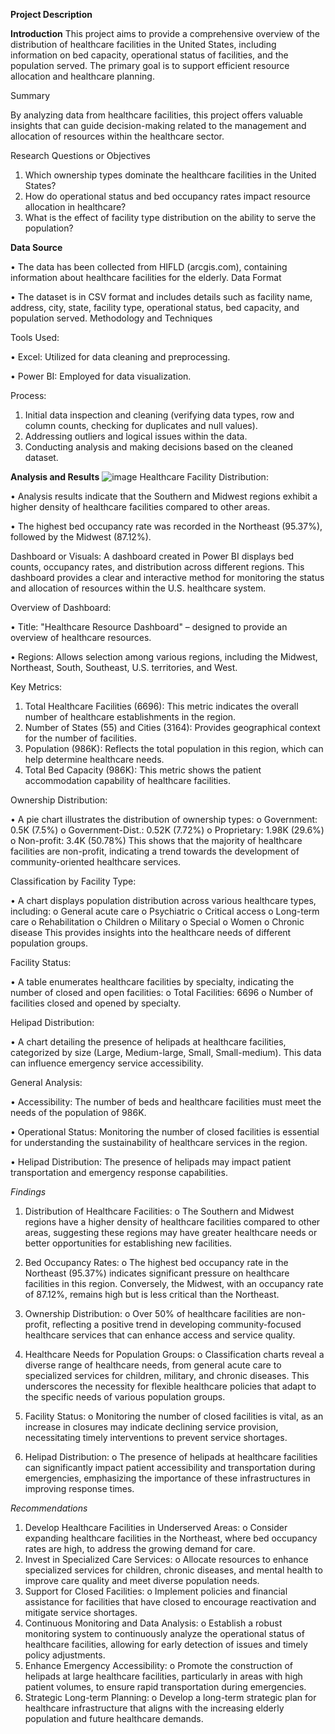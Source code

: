 **Project Description**

**Introduction**
This project aims to provide a comprehensive overview of the distribution of healthcare facilities in the United States, including information on bed capacity, operational status of facilities, and the population served. The primary goal is to support efficient resource allocation and healthcare planning.

Summary

By analyzing data from healthcare facilities, this project offers valuable insights that can guide decision-making related to the management and allocation of resources within the healthcare sector.

Research Questions or Objectives
1.	Which ownership types dominate the healthcare facilities in the United States?
2.	How do operational status and bed occupancy rates impact resource allocation in healthcare?
3.	What is the effect of facility type distribution on the ability to serve the population?


**Data Source**

  •	The data has been collected from HIFLD (arcgis.com), containing information about healthcare facilities for the elderly.
Data Format

  •	The dataset is in CSV format and includes details such as facility name, address, city, state, facility type, operational status, bed capacity, and population served.
Methodology and Techniques

Tools Used:

  •	Excel: Utilized for data cleaning and preprocessing.
  
  •	Power BI: Employed for data visualization.
  
Process:
1.	Initial data inspection and cleaning (verifying data types, row and column counts, checking for duplicates and null values).
2.	Addressing outliers and logical issues within the data.
3.	Conducting analysis and making decisions based on the cleaned dataset.

**Analysis and Results**
![image](https://github.com/user-attachments/assets/8732571b-8278-4b46-966d-cf67f24bcd2b)
Healthcare Facility Distribution:

•	Analysis results indicate that the Southern and Midwest regions exhibit a higher density of healthcare facilities compared to other areas.

•	The highest bed occupancy rate was recorded in the Northeast (95.37%), followed by the Midwest (87.12%).

Dashboard or Visuals: A dashboard created in Power BI displays bed counts, occupancy rates, and distribution across different regions. This dashboard provides a clear and interactive method for monitoring the status and allocation of resources within the U.S. healthcare system.

Overview of Dashboard:

•	Title: "Healthcare Resource Dashboard" – designed to provide an overview of healthcare resources.

•	Regions: Allows selection among various regions, including the Midwest, Northeast, South, Southeast, U.S. territories, and West.

Key Metrics:
1.	Total Healthcare Facilities (6696): This metric indicates the overall number of healthcare establishments in the region.
2.	Number of States (55) and Cities (3164): Provides geographical context for the number of facilities.
3.	Population (986K): Reflects the total population in this region, which can help determine healthcare needs.
4.	Total Bed Capacity (986K): This metric shows the patient accommodation capability of healthcare facilities.

Ownership Distribution:

  •	A pie chart illustrates the distribution of ownership types:
o	Government: 0.5K (7.5%)
o	Government-Dist.: 0.52K (7.72%)
o	Proprietary: 1.98K (29.6%)
o	Non-profit: 3.4K (50.78%)
This shows that the majority of healthcare facilities are non-profit, indicating a trend towards the development of community-oriented healthcare services.

Classification by Facility Type:

  •	A chart displays population distribution across various healthcare types, including:
o	General acute care
o	Psychiatric
o	Critical access
o	Long-term care
o	Rehabilitation
o	Children
o	Military
o	Special
o	Women
o	Chronic disease
This provides insights into the healthcare needs of different population groups.

Facility Status:

  •	A table enumerates healthcare facilities by specialty, indicating the number of closed and open facilities:
o	Total Facilities: 6696
o	Number of facilities closed and opened by specialty.

Helipad Distribution:

  •	A chart detailing the presence of helipads at healthcare facilities, categorized by size (Large, Medium-large, Small, Small-medium). This data can influence emergency service accessibility.
  
General Analysis:

  •	Accessibility: The number of beds and healthcare facilities must meet the needs of the population of 986K.
  
  •	Operational Status: Monitoring the number of closed facilities is essential for understanding the sustainability of healthcare services in the region.
  
  •	Helipad Distribution: The presence of helipads may impact patient transportation and emergency response capabilities.

_Findings_

  1.	Distribution of Healthcare Facilities: 
o	The Southern and Midwest regions have a higher density of healthcare facilities compared to other areas, suggesting these regions may have greater healthcare needs or better opportunities for establishing new facilities.

  2.	Bed Occupancy Rates:
o	The highest bed occupancy rate in the Northeast (95.37%) indicates significant pressure on healthcare facilities in this region. Conversely, the Midwest, with an occupancy rate of 87.12%, remains high but is less critical than the Northeast.

  3.	Ownership Distribution:
o	Over 50% of healthcare facilities are non-profit, reflecting a positive trend in developing community-focused healthcare services that can enhance access and service quality.

  4.	Healthcare Needs for Population Groups:
o	Classification charts reveal a diverse range of healthcare needs, from general acute care to specialized services for children, military, and chronic diseases. This underscores the necessity for flexible healthcare policies that adapt to the specific needs of various population groups.

  5.	Facility Status:
o	Monitoring the number of closed facilities is vital, as an increase in closures may indicate declining service provision, necessitating timely interventions to prevent service shortages.

  6.	Helipad Distribution:
o	The presence of helipads at healthcare facilities can significantly impact patient accessibility and transportation during emergencies, emphasizing the importance of these infrastructures in improving response times.

_Recommendations_

  1.	Develop Healthcare Facilities in Underserved Areas:
o	Consider expanding healthcare facilities in the Northeast, where bed occupancy rates are high, to address the growing demand for care.
  2.	Invest in Specialized Care Services:
o	Allocate resources to enhance specialized services for children, chronic diseases, and mental health to improve care quality and meet diverse population needs.
  3.	Support for Closed Facilities:
o	Implement policies and financial assistance for facilities that have closed to encourage reactivation and mitigate service shortages.
  4.	Continuous Monitoring and Data Analysis:
o	Establish a robust monitoring system to continuously analyze the operational status of healthcare facilities, allowing for early detection of issues and timely policy adjustments.
  5.	Enhance Emergency Accessibility:
o	Promote the construction of helipads at large healthcare facilities, particularly in areas with high patient volumes, to ensure rapid transportation during emergencies.
  6.	Strategic Long-term Planning:
o	Develop a long-term strategic plan for healthcare infrastructure that aligns with the increasing elderly population and future healthcare demands.

